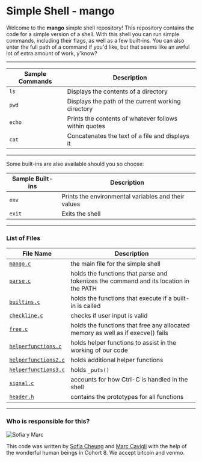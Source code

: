 # Simple Shell - **mango**

Welcome to the **mango** simple shell repository! This repository contains the code for a simple version of a shell. With this shell you can run simple commands, including their flags, as well as a few built-ins. You can also enter the full path of a command if you'd like, but that seems like an awful lot of extra amount of work, y'know?

___

Sample Commands | Description
--------------- | -----------
`ls`		| Displays the contents of a directory
`pwd`		| Displays the path of the current working directory
`echo`		| Prints the contents of whatever follows within quotes
`cat`		| Concatenates the text of a file and displays it

___

Some built-ins are also available should you so choose:

Sample Built-ins | Description
---------------- | -----------
`env`		 | Prints the environmental variables and their values
`exit`		 | Exits the shell

___

### List of Files

File Name | Description
--------- | -----------
[`mango.c`](https://github.com/Svcg17/simple_shell/blob/master/mango.c) | the main file for the simple shell
[`parse.c`](https://github.com/Svcg17/simple_shell/blob/master/parse.c) | holds the functions that parse and tokenizes the command and its location in the PATH
[`builtins.c`](https://github.com/Svcg17/simple_shell/blob/master/builtins.c) | holds the functions that execute if a built-in is called
[`checkline.c`](https://github.com/Svcg17/simple_shell/blob/master/checkline.c) | checks if user input is valid
[`free.c`](https://github.com/Svcg17/simple_shell/blob/master/free.c) | holds the functions that free any allocated memory as well as if execve() fails
[`helperfunctions.c`](https://github.com/Svcg17/simple_shell/blob/master/helperfunctions.c) | holds helper functions to assist in the working of our code
[`helperfunctions2.c`](https://github.com/Svcg17/simple_shell/blob/master/helperfunctions2.c) | holds additional helper functions
[`helperfunctions3.c`](https://github.com/Svcg17/simple_shell/blob/master/helperfunctions3.c) | holds `_puts()`
[`signal.c`](https://github.com/Svcg17/simple_shell/blob/master/signal.c) | accounts for how Ctrl-C is handled in the shell
[`header.h`](https://github.com/Svcg17/simple_shell/blob/master/header.h) | contains the prototypes for all functions

___

### Who is responsible for this?

![Sofía y Marc](https://imgur.com/a/UA8vnjN)

This code was written by [Sofía Cheung](https://github.com/Svcg17) and [Marc Cavigli](https://github.com/MCavigli) with the help of the wonderful human beings in Cohort 8. We accept bitcoin and venmo.